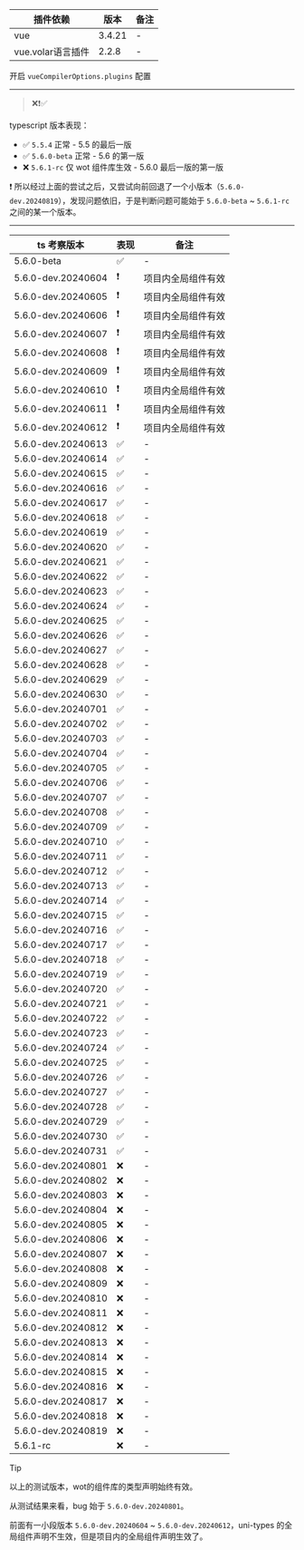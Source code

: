 插件依赖            | 版本    | 备注 |
---                 | ---    | --- |
vue                 | 3.4.21 | -   |
vue.volar语言插件    | 2.2.8  | -   |

开启 `vueCompilerOptions.plugins` 配置

---

> ❌❗✅

typescript 版本表现：

- ✅ `5.5.4` 正常 - 5.5 的最后一版
- ✅ `5.6.0-beta` 正常 - 5.6 的第一版
- ❌ `5.6.1-rc` 仅 wot 组件库生效 - 5.6.0 最后一版的第一版

❗ 所以经过上面的尝试之后，又尝试向前回退了一个小版本（`5.6.0-dev.20240819`），发现问题依旧，于是判断问题可能始于 `5.6.0-beta` ~ `5.6.1-rc` 之间的某一个版本。

---

ts 考察版本         | 表现 | 备注 |
---                 | --- | --- |
5.6.0-beta          |  ✅  |  -  |
5.6.0-dev.20240604  |  ❗  |  项目内全局组件有效  |
5.6.0-dev.20240605  |  ❗  |  项目内全局组件有效  |
5.6.0-dev.20240606  |  ❗  |  项目内全局组件有效  |
5.6.0-dev.20240607  |  ❗  |  项目内全局组件有效  |
5.6.0-dev.20240608  |  ❗  |  项目内全局组件有效  |
5.6.0-dev.20240609  |  ❗  |  项目内全局组件有效  |
5.6.0-dev.20240610  |  ❗  |  项目内全局组件有效  |
5.6.0-dev.20240611  |  ❗  |  项目内全局组件有效  |
5.6.0-dev.20240612  |  ❗  |  项目内全局组件有效  |
5.6.0-dev.20240613  |  ✅  |  -  |
5.6.0-dev.20240614  |  ✅  |  -  |
5.6.0-dev.20240615  |  ✅  |  -  |
5.6.0-dev.20240616  |  ✅  |  -  |
5.6.0-dev.20240617  |  ✅  |  -  |
5.6.0-dev.20240618  |  ✅  |  -  |
5.6.0-dev.20240619  |  ✅  |  -  |
5.6.0-dev.20240620  |  ✅  |  -  |
5.6.0-dev.20240621  |  ✅  |  -  |
5.6.0-dev.20240622  |  ✅  |  -  |
5.6.0-dev.20240623  |  ✅  |  -  |
5.6.0-dev.20240624  |  ✅  |  -  |
5.6.0-dev.20240625  |  ✅  |  -  |
5.6.0-dev.20240626  |  ✅  |  -  |
5.6.0-dev.20240627  |  ✅  |  -  |
5.6.0-dev.20240628  |  ✅  |  -  |
5.6.0-dev.20240629  |  ✅  |  -  |
5.6.0-dev.20240630  |  ✅  |  -  |
5.6.0-dev.20240701  |  ✅  |  -  |
5.6.0-dev.20240702  |  ✅  |  -  |
5.6.0-dev.20240703  |  ✅  |  -  |
5.6.0-dev.20240704  |  ✅  |  -  |
5.6.0-dev.20240705  |  ✅  |  -  |
5.6.0-dev.20240706  |  ✅  |  -  |
5.6.0-dev.20240707  |  ✅  |  -  |
5.6.0-dev.20240708  |  ✅  |  -  |
5.6.0-dev.20240709  |  ✅  |  -  |
5.6.0-dev.20240710  |  ✅  |  -  |
5.6.0-dev.20240711  |  ✅  |  -  |
5.6.0-dev.20240712  |  ✅  |  -  |
5.6.0-dev.20240713  |  ✅  |  -  |
5.6.0-dev.20240714  |  ✅  |  -  |
5.6.0-dev.20240715  |  ✅  |  -  |
5.6.0-dev.20240716  |  ✅  |  -  |
5.6.0-dev.20240717  |  ✅  |  -  |
5.6.0-dev.20240718  |  ✅  |  -  |
5.6.0-dev.20240719  |  ✅  |  -  |
5.6.0-dev.20240720  |  ✅  |  -  |
5.6.0-dev.20240721  |  ✅  |  -  |
5.6.0-dev.20240722  |  ✅  |  -  |
5.6.0-dev.20240723  |  ✅  |  -  |
5.6.0-dev.20240724  |  ✅  |  -  |
5.6.0-dev.20240725  |  ✅  |  -  |
5.6.0-dev.20240726  |  ✅  |  -  |
5.6.0-dev.20240727  |  ✅  |  -  |
5.6.0-dev.20240728  |  ✅  |  -  |
5.6.0-dev.20240729  |  ✅  |  -  |
5.6.0-dev.20240730  |  ✅  |  -  |
5.6.0-dev.20240731  |  ✅  |  -  |
5.6.0-dev.20240801  |  ❌  |  -  |
5.6.0-dev.20240802  |  ❌  |  -  |
5.6.0-dev.20240803  |  ❌  |  -  |
5.6.0-dev.20240804  |  ❌  |  -  |
5.6.0-dev.20240805  |  ❌  |  -  |
5.6.0-dev.20240806  |  ❌  |  -  |
5.6.0-dev.20240807  |  ❌  |  -  |
5.6.0-dev.20240808  |  ❌  |  -  |
5.6.0-dev.20240809  |  ❌  |  -  |
5.6.0-dev.20240810  |  ❌  |  -  |
5.6.0-dev.20240811  |  ❌  |  -  |
5.6.0-dev.20240812  |  ❌  |  -  |
5.6.0-dev.20240813  |  ❌  |  -  |
5.6.0-dev.20240814  |  ❌  |  -  |
5.6.0-dev.20240815  |  ❌  |  -  |
5.6.0-dev.20240816  |  ❌  |  -  |
5.6.0-dev.20240817  |  ❌  |  -  |
5.6.0-dev.20240818  |  ❌  |  -  |
5.6.0-dev.20240819  |  ❌  |  -  |
5.6.1-rc            |  ❌  |  -  |

> [!TIP]
> 以上的测试版本，wot的组件库的类型声明始终有效。
>
> 从测试结果来看，bug 始于 `5.6.0-dev.20240801`。
>
> 前面有一小段版本 `5.6.0-dev.20240604` ~ `5.6.0-dev.20240612`，uni-types 的全局组件声明不生效，但是项目内的全局组件声明生效了。
>
